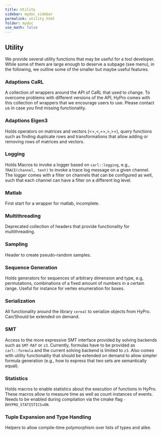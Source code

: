 ```yaml
---
title: Utility
sidebar: mydoc_sidebar
permalink: utility.html
folder: mydoc
use_math: false
---
```


## Utility

We provide several utility functions that may be useful for a tool developer. While some of them are large enough to
deserve a subpage (see menu), in the following, we outline some of the smaller but maybe useful features.

### Adaptions CaRL

A collection of wrappers around the API of CaRL that used to change. To overcome problems with different versions of the
API, HyPro comes with this collection of wrappers that we encourage users to use. Please contact us in case you find
missing functionality.

### Adaptions Eigen3

Holds operators on matrices and vectors (<=,<,==,>,>=), query functions such as finding duplicate rows and
transformations that allow adding or removing rows of matrices and vectors.

### Logging

Holds Macros to invoke a logger based on ```carl::logging```, e.g., ```TRACE(channel, text)``` to invoke a trace log
message on a given channel. The logger comes with a filter on channels that can be configured as well, such that each
channel can have a filter on a different log level.

### Matlab

First start for a wrapper for matlab, incomplete.

### Multithreading

Deprecated collection of headers that provide functionality for multithreading.

### Sampling

Header to create pseudo-random samples.

### Sequence Generation

Holds generators for sequences of arbitrary dimension and type, e.g, permutations, combinations of a fixed amount of
numbers in a certain range. Useful for instance for vertex enumeration for boxes.

### Serialization

All functionality around the library ```cereal``` to serialize objects from HyPro. Can/Should be extended on demand.

### SMT

Access to the more expressive SMT interface provided by solving backends such as ```SMT-RAT``` or ```z3```. Currently,
formulas have to be provided as ```carl::formula``` and the current solving backend is limited to ```z3```. Also comes
with utility functionality that should be extended on demand to allow simpler formula generation (e.g., how to express
that two sets are semantically equal).

### Statistics

Holds macros to enable statistics about the execution of functions in HyPro. These macros allow to measure time as well
as count instances of events. Needs to be enabled during compilation via the cmake flag ```-DHYPRO_STATISTICS=ON```.

### Tuple Expansion and Type Handling

Helpers to allow compile-time polymorphism over lists of types and alike.
